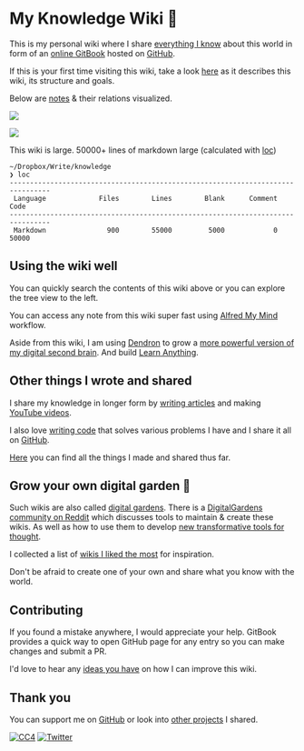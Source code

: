# My Knowledge Wiki 🌿

This is my personal wiki where I share [everything I know](https://github.com/bgoonz/Knowledge-Bank/tree/d157cab4a536be397d8f7d36c79f7d69d282500a/14-Pure-Education/knowledge-master/knowledge-master/sharing/everything-I-know.md) about this world in form of an [online GitBook](https://wiki.nikitavoloboev.xyz) hosted on [GitHub](https://github.com/nikitavoloboev/knowledge).

If this is your first time visiting this wiki, take a look [here](https://github.com/bgoonz/Knowledge-Bank/tree/d157cab4a536be397d8f7d36c79f7d69d282500a/14-Pure-Education/knowledge-master/knowledge-master/meta/meta.md) as it describes this wiki, its structure and goals.

Below are [notes](https://github.com/nikitavoloboev/knowledge/blob/master/SUMMARY.md) & their relations visualized.

![](https://i.imgur.com/SbhfKGm.png)

![](https://i.imgur.com/ODDdwde.png)

This wiki is large. 50000+ lines of markdown large \(calculated with [loc](https://github.com/cgag/loc/)\)

```text
~/Dropbox/Write/knowledge
❯ loc
--------------------------------------------------------------------------------
 Language             Files        Lines        Blank      Comment         Code
--------------------------------------------------------------------------------
 Markdown               900        55000         5000            0        50000
```

## Using the wiki well

You can quickly search the contents of this wiki above or you can explore the tree view to the left.

You can access any note from this wiki super fast using [Alfred My Mind](https://github.com/nikitavoloboev/alfred-my-mind) workflow.

Aside from this wiki, I am using [Dendron](https://dendron.so) to grow a [more powerful version of my digital second brain](https://epictools.dev/). And build [Learn Anything](https://github.com/bgoonz/Knowledge-Bank/tree/d157cab4a536be397d8f7d36c79f7d69d282500a/14-Pure-Education/knowledge-master/knowledge-master/ideas/learn-anything.md).

## Other things I wrote and shared

I share my knowledge in longer form by [writing articles](https://github.com/bgoonz/Knowledge-Bank/tree/d157cab4a536be397d8f7d36c79f7d69d282500a/14-Pure-Education/knowledge-master/knowledge-master/sharing/my-articles.md) and making [YouTube videos](https://www.youtube.com/channel/UCEKqrUfr_FMKIO9XSJS4vDw/videos).

I also love [writing code](https://github.com/bgoonz/Knowledge-Bank/tree/d157cab4a536be397d8f7d36c79f7d69d282500a/14-Pure-Education/knowledge-master/knowledge-master/sharing/my-github.md) that solves various problems I have and I share it all on [GitHub](https://github.com/nikitavoloboev).

[Here](https://github.com/bgoonz/Knowledge-Bank/tree/d157cab4a536be397d8f7d36c79f7d69d282500a/14-Pure-Education/knowledge-master/knowledge-master/sharing/sharing.md) you can find all the things I made and shared thus far.

## Grow your own digital garden 🌱

Such wikis are also called [digital gardens](https://joelhooks.com/digital-garden). There is a [DigitalGardens community on Reddit](https://www.reddit.com/r/DigitalGardens/) which discusses tools to maintain & create these wikis. As well as how to use them to develop [new transformative tools for thought](https://numinous.productions/ttft/).

I collected a list of [wikis I liked the most](https://github.com/bgoonz/Knowledge-Bank/tree/d157cab4a536be397d8f7d36c79f7d69d282500a/14-Pure-Education/knowledge-master/knowledge-master/other/wiki-workflow.md#similar-wikis-i-liked) for inspiration.

Don't be afraid to create one of your own and share what you know with the world.

## Contributing

If you found a mistake anywhere, I would appreciate your help. GitBook provides a quick way to open GitHub page for any entry so you can make changes and submit a PR.

I'd love to hear any [ideas you have](https://github.com/nikitavoloboev/knowledge/issues/new) on how I can improve this wiki.

## Thank you

You can support me on [GitHub](https://github.com/sponsors/nikitavoloboev) or look into [other projects](https://nikitavoloboev.xyz/projects) I shared.

[![CC4](https://img.shields.io/badge/license-CC4-0a0a0a.svg?style=flat&colorA=0a0a0a)](https://creativecommons.org/licenses/by/4.0/) [![Twitter](http://bit.ly/nikitatweet)](https://twitter.com/nikitavoloboev)

